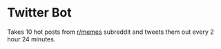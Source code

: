 # Twitter Bot
Takes 10 hot posts from [r/memes](https://www.reddit.com/r/memes/hot/) subreddit and tweets them out every 2 hour 24 minutes.
